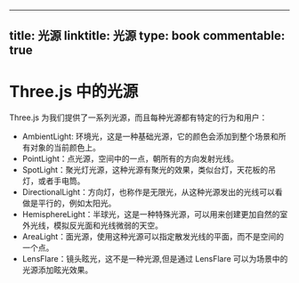 
---
title: 光源
linktitle: 光源
type: book
commentable: true
---

# Three.js 中的光源

Three.js 为我们提供了一系列光源，而且每种光源都有特定的行为和用户：

- AmbientLight: 环境光，这是一种基础光源，它的颜色会添加到整个场景和所有对象的当前颜色上。
- PointLight：点光源，空间中的一点，朝所有的方向发射光线。
- SpotLight：聚光灯光源，这种光源有聚光的效果，类似台灯，天花板的吊灯，或者手电筒。
- DirectionalLight：方向灯，也称作是无限光，从这种光源发出的光线可以看做是平行的，例如太阳光。
- HemisphereLight：半球光，这是一种特殊光源，可以用来创建更加自然的室外光线，模拟反光面和光线微弱的天空。
- AreaLight：面光源，使用这种光源可以指定散发光线的平面，而不是空间的一个点。
- LensFlare：镜头眩光，这不是一种光源,但是通过 LensFlare 可以为场景中的光源添加眩光效果。

    